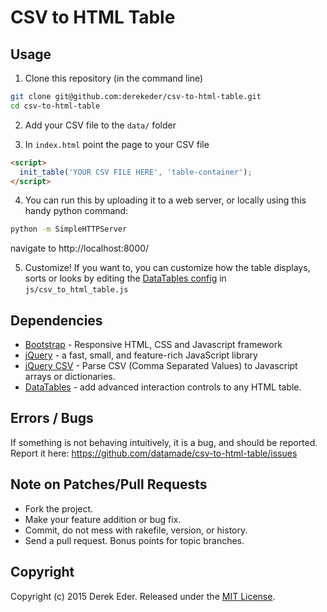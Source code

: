 # CSV to HTML Table

## Usage

1. Clone this repository (in the command line)

``` bash
git clone git@github.com:derekeder/csv-to-html-table.git
cd csv-to-html-table
```

2. Add your CSV file to the `data/` folder

3. In `index.html` point the page to your CSV file

``` html
<script>
  init_table('YOUR CSV FILE HERE', 'table-container');
</script>
```

4. You can run this by uploading it to a web server, or locally using this handy python command:

```bash
python -m SimpleHTTPServer
```

navigate to http://localhost:8000/

5. Customize! If you want to, you can customize how the table displays, sorts or looks by editing the [DataTables config](http://datatables.net/examples/basic_init/index.html) in `js/csv_to_html_table.js`

## Dependencies

* [Bootstrap](http://getbootstrap.com/) - Responsive HTML, CSS and Javascript framework
* [jQuery](https://jquery.com/) - a fast, small, and feature-rich JavaScript library
* [jQuery CSV](https://code.google.com/p/jquery-csv/) - Parse CSV (Comma Separated Values) to Javascript arrays or dictionaries.
* [DataTables](http://datatables.net/) - add advanced interaction controls to any HTML table.

## Errors / Bugs

If something is not behaving intuitively, it is a bug, and should be reported.
Report it here: https://github.com/datamade/csv-to-html-table/issues

## Note on Patches/Pull Requests
 
* Fork the project.
* Make your feature addition or bug fix.
* Commit, do not mess with rakefile, version, or history.
* Send a pull request. Bonus points for topic branches.

## Copyright

Copyright (c) 2015 Derek Eder. Released under the [MIT License](https://github.com/derekeder/csv-to-html-table/blob/master/LICENSE).
